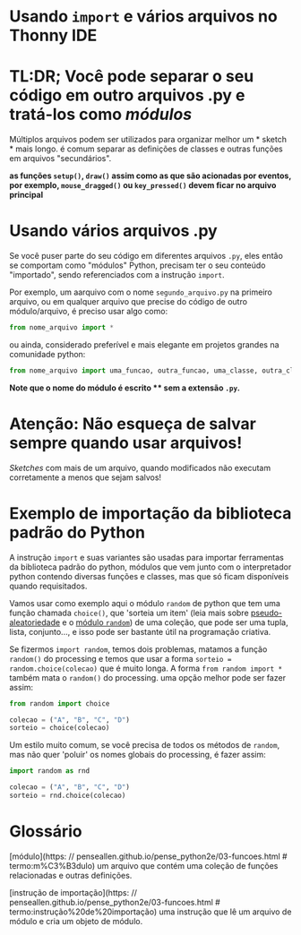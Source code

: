 # Usando `import` e vários arquivos no Thonny IDE
# TL:DR; Você pode separar o seu código em outro arquivos .py e tratá-los como *módulos*

Múltiplos arquivos podem ser utilizados para organizar melhor um * sketch * mais longo. é comum separar as definições de classes e outras funções em arquivos "secundários".

**as funções `setup()`,  `draw()` assim como as que são acionadas por eventos, por exemplo, `mouse_dragged()` ou `key_pressed()` devem ficar no arquivo principal**

# Usando vários arquivos .py

Se você puser parte do seu código em diferentes arquivos `.py`, eles então se comportam como "módulos" Python, precisam ter o seu conteúdo "importado", sendo referenciados com a instrução `import`.

Por exemplo, um aarquivo com o nome `segundo_arquivo.py` na primeiro arquivo, ou em qualquer arquivo que precise do código de outro módulo/arquivo, é preciso usar algo como:

```python
from nome_arquivo import *
``` 

ou ainda, considerado preferível e mais elegante em projetos grandes na comunidade python:

```python
from nome_arquivo import uma_funcao, outra_funcao, uma_classe, outra_classe
```

**Note que o nome do módulo é escrito ** sem a extensão `.py`.**

# Atenção: Não esqueça de salvar sempre quando usar arquivos!

*Sketches* com mais de um arquivo, quando modificados não executam corretamente a menos que sejam salvos!

# Exemplo de importação da biblioteca padrão do Python

A instrução `import` e suas variantes são usadas para importar ferramentas da biblioteca padrão do python, módulos que vem junto com o interpretador python contendo diversas funções e classes, mas que só ficam disponíveis quando requisitados.

Vamos usar como exemplo aqui o módulo `random` de python que tem uma função chamada `choice()`, que 'sorteia um item' (leia mais sobre [pseudo-aleatoriedade](aleatoriedade_1.md) e o [módulo `random`](aleatoriedade_2.md)) de uma coleção, que pode ser uma tupla, lista, conjunto..., e isso pode ser bastante útil na programação criativa.

Se fizermos `import random`, temos dois problemas, matamos a função `random()` do processing e temos que usar a forma `sorteio = random.choice(colecao)` que é muito longa. A forma `from random import *` também mata o `random()` do processing. uma opção melhor pode ser fazer assim:

```python
from random import choice

colecao = ("A", "B", "C", "D")
sorteio = choice(colecao)
```

Um estilo muito comum, se você precisa de todos os métodos de `random`, mas não quer 'poluir' os nomes globais do processing, é fazer assim:

```python
import random as rnd

colecao = ("A", "B", "C", "D")
sorteio = rnd.choice(colecao)
```

# Glossário

[módulo](https: // penseallen.github.io/pense_python2e/03-funcoes.html  # termo:m%C3%B3dulo) um arquivo que contém uma coleção de funções relacionadas e outras definições.

[instrução de importação](https: // penseallen.github.io/pense_python2e/03-funcoes.html  # termo:instrução%20de%20importação) uma instrução que lê um arquivo de módulo e cria um objeto de módulo.
